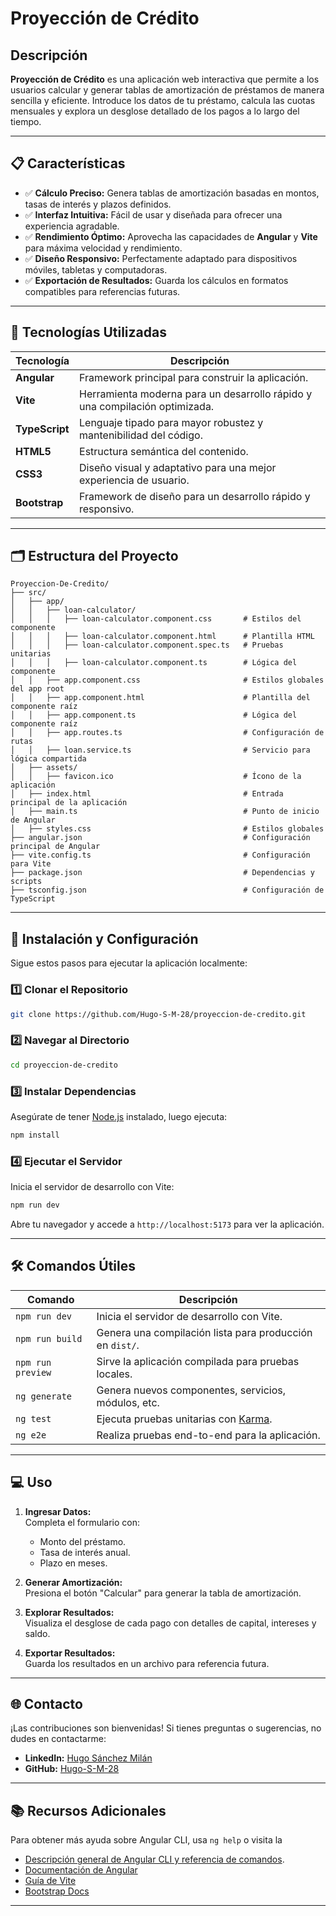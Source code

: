 # Proyección de Crédito

## Descripción
**Proyección de Crédito** es una aplicación web interactiva que permite a los usuarios calcular y generar tablas de amortización de préstamos de manera sencilla y eficiente. Introduce los datos de tu préstamo, calcula las cuotas mensuales y explora un desglose detallado de los pagos a lo largo del tiempo.

---
## 📋 **Características**

- ✅ **Cálculo Preciso:** Genera tablas de amortización basadas en montos, tasas de interés y plazos definidos.
- ✅ **Interfaz Intuitiva:** Fácil de usar y diseñada para ofrecer una experiencia agradable.
- ✅ **Rendimiento Óptimo:** Aprovecha las capacidades de **Angular** y **Vite** para máxima velocidad y rendimiento.
- ✅ **Diseño Responsivo:** Perfectamente adaptado para dispositivos móviles, tabletas y computadoras.
- ✅ **Exportación de Resultados:** Guarda los cálculos en formatos compatibles para referencias futuras.

---
## 🚀 **Tecnologías Utilizadas**

| Tecnología   | Descripción                                                                                  |
|--------------|----------------------------------------------------------------------------------------------|
| **Angular**  | Framework principal para construir la aplicación.                                           |
| **Vite**     | Herramienta moderna para un desarrollo rápido y una compilación optimizada.                 |
| **TypeScript** | Lenguaje tipado para mayor robustez y mantenibilidad del código.                          |
| **HTML5**    | Estructura semántica del contenido.                                                         |
| **CSS3**     | Diseño visual y adaptativo para una mejor experiencia de usuario.                           |
| **Bootstrap**| Framework de diseño para un desarrollo rápido y responsivo.                                 |

---
## 🗂️ **Estructura del Proyecto**

```plaintext
Proyeccion-De-Credito/
├── src/
│   ├── app/
│   │   ├── loan-calculator/
│   │   │   ├── loan-calculator.component.css       # Estilos del componente
│   │   │   ├── loan-calculator.component.html      # Plantilla HTML
│   │   │   ├── loan-calculator.component.spec.ts   # Pruebas unitarias
│   │   │   ├── loan-calculator.component.ts        # Lógica del componente
│   │   ├── app.component.css                       # Estilos globales del app root
│   │   ├── app.component.html                      # Plantilla del componente raíz
│   │   ├── app.component.ts                        # Lógica del componente raíz
│   │   ├── app.routes.ts                           # Configuración de rutas
│   │   ├── loan.service.ts                         # Servicio para lógica compartida
│   ├── assets/
│   │   ├── favicon.ico                             # Ícono de la aplicación
│   ├── index.html                                  # Entrada principal de la aplicación
│   ├── main.ts                                     # Punto de inicio de Angular
│   ├── styles.css                                  # Estilos globales
├── angular.json                                    # Configuración principal de Angular
├── vite.config.ts                                  # Configuración para Vite
├── package.json                                    # Dependencias y scripts
├── tsconfig.json                                   # Configuración de TypeScript
```

---
## 🔧 **Instalación y Configuración**

Sigue estos pasos para ejecutar la aplicación localmente:

### 1️⃣ **Clonar el Repositorio**
```bash
git clone https://github.com/Hugo-S-M-28/proyeccion-de-credito.git
```

### 2️⃣ **Navegar al Directorio**
```bash
cd proyeccion-de-credito
```

### 3️⃣ **Instalar Dependencias**
Asegúrate de tener [Node.js](https://nodejs.org/) instalado, luego ejecuta:
```bash
npm install
```

### 4️⃣ **Ejecutar el Servidor**
Inicia el servidor de desarrollo con Vite:
```bash
npm run dev
```

Abre tu navegador y accede a `http://localhost:5173` para ver la aplicación.

---
## 🛠️ **Comandos Útiles**

| Comando               | Descripción                                                     |
|-----------------------|-----------------------------------------------------------------|
| `npm run dev`         | Inicia el servidor de desarrollo con Vite.                     |
| `npm run build`       | Genera una compilación lista para producción en `dist/`.       |
| `npm run preview`     | Sirve la aplicación compilada para pruebas locales.            |
| `ng generate`         | Genera nuevos componentes, servicios, módulos, etc.           |
| `ng test`             | Ejecuta pruebas unitarias con [Karma](https://karma-runner.github.io). |
| `ng e2e`              | Realiza pruebas end-to-end para la aplicación.                 |

---
## 💻 **Uso**

1. **Ingresar Datos:**  
   Completa el formulario con:
   - Monto del préstamo.
   - Tasa de interés anual.
   - Plazo en meses.

2. **Generar Amortización:**  
   Presiona el botón "Calcular" para generar la tabla de amortización.

3. **Explorar Resultados:**  
   Visualiza el desglose de cada pago con detalles de capital, intereses y saldo.

4. **Exportar Resultados:**  
   Guarda los resultados en un archivo para referencia futura.

---
## 🌐 **Contacto**

¡Las contribuciones son bienvenidas! Si tienes preguntas o sugerencias, no dudes en contactarme:

- **LinkedIn:** [Hugo Sánchez Milán](https://www.linkedin.com/in/hugo-s-197b81278/)
- **GitHub:** [Hugo-S-M-28](https://github.com/Hugo-S-M-28)

---
## 📚 **Recursos Adicionales**

Para obtener más ayuda sobre Angular CLI, usa `ng help` o visita la 

- [Descripción general de Angular CLI y referencia de comandos](https://angular.io/cli).
- [Documentación de Angular](https://angular.io/docs)
- [Guía de Vite](https://vitejs.dev/guide/)
- [Bootstrap Docs](https://getbootstrap.com/)
---
